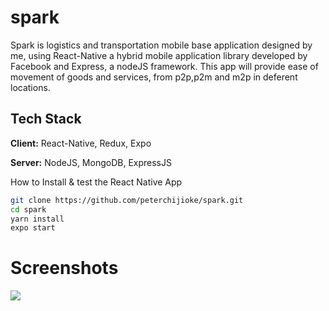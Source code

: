 # spark


Spark is logistics and transportation mobile base application designed by me, using React-Native a hybrid mobile application library developed by Facebook and Express, a nodeJS framework. This app will provide ease of movement of goods and services, from p2p,p2m and m2p in deferent locations.

## Tech Stack

**Client:** React-Native, Redux, Expo

**Server:** NodeJS, MongoDB, ExpressJS


How to Install & test the React Native App

```bash
git clone https://github.com/peterchijioke/spark.git
cd spark
yarn install
expo start
```


# Screenshots

![](Screenshot_20200829-223433.png)
